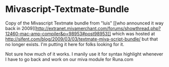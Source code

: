 Mivascript-Textmate-Bundle
==========================

Copy of the Mivascript Textmate bundle from "luis" [[who announced it way back in 2009][http://extranet.mivamerchant.com/forums/showthread.php?12460-mac-amp-compiler&p=98953#post98953]]
 which was hosted at http://sifent.com/blog/2009/03/03/textmate-miva-script-bundle/ but that no longer exists. I'm putting it here for folks looking for it.

 Not sure how much of it works. I manily use it for syntax highlight whenever I have to go back and work on our miva module for Runa.com
 
